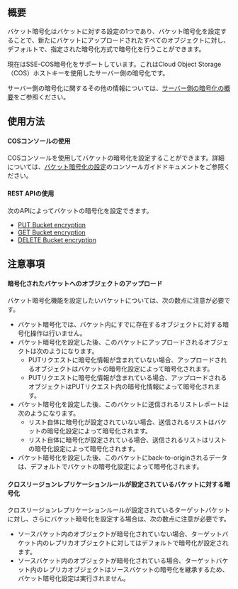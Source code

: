 ## 概要

バケット暗号化はバケットに対する設定の1つであり、バケット暗号化を設定することで、新たにバケットにアップロードされたすべてのオブジェクトに対し、デフォルトで、指定された暗号化方式で暗号化を行うことができます。

現在はSSE-COS暗号化をサポートしています。これはCloud Object Storage（COS）ホストキーを使用したサーバー側の暗号化です。

サーバー側の暗号化に関するその他の情報については、[サーバー側の暗号化の概要](https://intl.cloud.tencent.com/document/product/436/18145)をご参照ください。

## 使用方法

#### COSコンソールの使用

COSコンソールを使用してバケットの暗号化を設定することができます。詳細については、[バケット暗号化の設定](https://intl.cloud.tencent.com/document/product/436/33455)のコンソールガイドドキュメントをご参照ください。

#### REST APIの使用
次のAPIによってバケットの暗号化を設定できます。

- [PUT Bucket encryption](https://intl.cloud.tencent.com/document/product/436/33459) 
- [GET Bucket encryption](https://intl.cloud.tencent.com/document/product/436/33460) 
- [DELETE Bucket encryption](https://intl.cloud.tencent.com/document/product/436/33461) 

## 注意事項

#### 暗号化されたバケットへのオブジェクトのアップロード

バケット暗号化機能を設定したいバケットについては、次の数点に注意が必要です。

- バケット暗号化では、バケット内にすでに存在するオブジェクトに対する暗号化操作は行いません。
- バケット暗号化を設定した後、このバケットにアップロードされるオブジェクトは次のようになります。
  - PUTリクエストに暗号化情報が含まれていない場合、アップロードされるオブジェクトはバケットの暗号化設定によって暗号化されます。
  - PUTリクエストに暗号化情報が含まれている場合、アップロードされるオブジェクトはPUTリクエスト内の暗号化情報によって暗号化されます。
- バケット暗号化を設定した後、このバケットに送信されるリストレポートは次のようになります。
  - リスト自体に暗号化が設定されていない場合、送信されるリストはバケットの暗号化設定によって暗号化されます。
  - リスト自体に暗号化が設定されている場合、送信されるリストはリストの暗号化設定によって暗号化されます。
- バケット暗号化を設定した後、このバケットにback-to-originされるデータは、デフォルトでバケットの暗号化設定によって暗号化されます。

#### クロスリージョンレプリケーションルールが設定されているバケットに対する暗号化

クロスリージョンレプリケーションルールが設定されているターゲットバケットに対し、さらにバケット暗号化を設定する場合は、次の数点に注意が必要です。

- ソースバケット内のオブジェクトが暗号化されていない場合、ターゲットバケット内のレプリカオブジェクトに対してはデフォルトで暗号化が設定されます。
- ソースバケット内のオブジェクトが暗号化されている場合、ターゲットバケット内のレプリカオブジェクトはソースバケットの暗号化を継承するため、バケット暗号化設定は実行されません。


